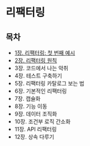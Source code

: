 # 리팩터링
## 목차
- [1장. 리팩터링: 첫 번째 예시](./contents/chapter01.md)
- [2장. 리팩터링 원칙](./contents/chapter02.md)
- 3장. 코드에서 나는 악취
- 4장. 테스트 구축하기
- 5장. 리팩터링 카탈로그 보는 법
- 6장. 기본적인 리팩터링
- 7장. 캡슐화
- 8장. 기능 이동
- 9장. 데이터 조직화
- 10장. 조건부 로직 간소화
- 11장. API 리팩터링
- 12장. 상속 다루기